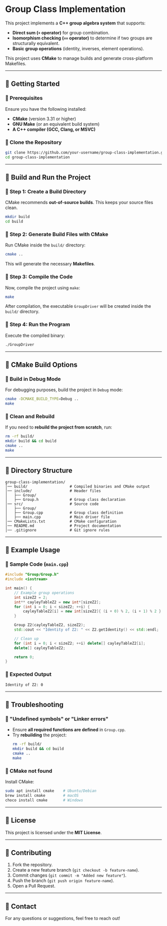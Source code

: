 # **Group Class Implementation**
This project implements a **C++ group algebra system** that supports:
- **Direct sum (`+` operator)** for group combination.
- **Isomorphism checking (`==` operator)** to determine if two groups are structurally equivalent.
- **Basic group operations** (identity, inverses, element operations).

This project uses **CMake** to manage builds and generate cross-platform Makefiles.

---

## **📌 Getting Started**
### **🔹 Prerequisites**
Ensure you have the following installed:
- **CMake** (version 3.31 or higher)
- **GNU Make** (or an equivalent build system)
- **A C++ compiler (GCC, Clang, or MSVC)**

### **🔹 Clone the Repository**
```sh
git clone https://github.com/your-username/group-class-implementation.git
cd group-class-implementation
```

---

## **🚀 Build and Run the Project**
### **🔹 Step 1: Create a Build Directory**
CMake recommends **out-of-source builds**. This keeps your source files clean.
```sh
mkdir build
cd build
```

### **🔹 Step 2: Generate Build Files with CMake**
Run CMake inside the `build/` directory:
```sh
cmake ..
```
This will generate the necessary **Makefiles**.

### **🔹 Step 3: Compile the Code**
Now, compile the project using `make`:
```sh
make
```
After compilation, the executable `GroupDriver` will be created inside the `build/` directory.

### **🔹 Step 4: Run the Program**
Execute the compiled binary:
```sh
./GroupDriver
```

---

## **📌 CMake Build Options**
### **🔹 Build in Debug Mode**
For debugging purposes, build the project in `Debug` mode:
```sh
cmake -DCMAKE_BUILD_TYPE=Debug ..
make
```

### **🔹 Clean and Rebuild**
If you need to **rebuild the project from scratch**, run:
```sh
rm -rf build/
mkdir build && cd build
cmake ..
make
```

---

## **📌 Directory Structure**
```
group-class-implementation/
│── build/                   # Compiled binaries and CMake output
│── include/                 # Header files
│   ├── Group/
│   ├── Group.h              # Group class declaration
│── src/                     # Source code
│   ├── Group/
│   ├── Group.cpp            # Group class definition
│   ├── main.cpp             # Main driver file
│── CMakeLists.txt           # CMake configuration
│── README.md                # Project documentation
│── .gitignore               # Git ignore rules
```

---

## **📌 Example Usage**
### **🔹 Sample Code (`main.cpp`)**
```cpp
#include "Group/Group.h"
#include <iostream>

int main() {
    // Example group operations
    int sizeZ2 = 2;
    int** cayleyTableZ2 = new int*[sizeZ2];
    for (int i = 0; i < sizeZ2; ++i) {
        cayleyTableZ2[i] = new int[sizeZ2]{ (i + 0) % 2, (i + 1) % 2 };
    }

    Group Z2(cayleyTableZ2, sizeZ2);
    std::cout << "Identity of Z2: " << Z2.getIdentity() << std::endl;

    // Clean up
    for (int i = 0; i < sizeZ2; ++i) delete[] cayleyTableZ2[i];
    delete[] cayleyTableZ2;

    return 0;
}
```
### **🔹 Expected Output**
```
Identity of Z2: 0
```

---

## **📌 Troubleshooting**
### **🔹 "Undefined symbols" or "Linker errors"**
- Ensure **all required functions are defined** in `Group.cpp`.
- Try **rebuilding** the project:
  ```sh
  rm -rf build/
  mkdir build && cd build
  cmake ..
  make
  ```

### **🔹 CMake not found**
Install CMake:
```sh
sudo apt install cmake    # Ubuntu/Debian
brew install cmake        # macOS
choco install cmake       # Windows
```

---

## **📌 License**
This project is licensed under the **MIT License**.

---

## **📌 Contributing**
1. Fork the repository.
2. Create a new feature branch (`git checkout -b feature-name`).
3. Commit changes (`git commit -m "Added new feature"`).
4. Push the branch (`git push origin feature-name`).
5. Open a Pull Request.

---

## **📌 Contact**
For any questions or suggestions, feel free to reach out!

